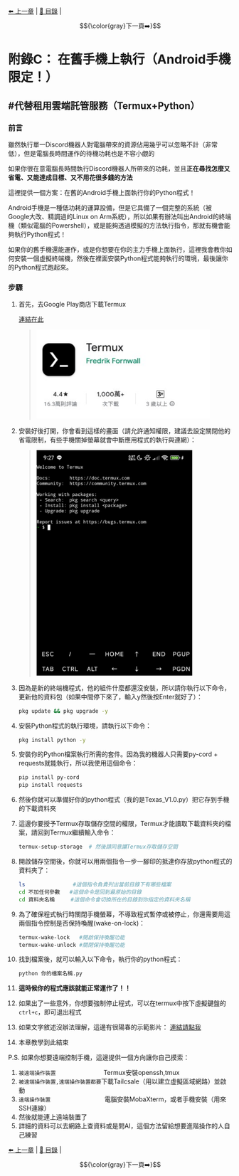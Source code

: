 [⬅️ 上一章](附錄B.md) | [📖 目錄](README.md) | $${\color{gray}下一頁➡️}$$  
# **附錄C： 在舊手機上執行（Android手機限定！）**  
## #代替租用雲端託管服務（Termux+Python）  
### 前言  
雖然執行單一Discord機器人對電腦帶來的資源佔用幾乎可以忽略不計（非常低），但是電腦長時間運作的待機功耗也是不容小覷的  

如果你很在意電腦長時間執行Discord機器人所帶來的功耗，並且**正在尋找怎麼又省電、又能達成目標、又不用花很多錢的方法**  

這裡提供一個方案：在舊的Android手機上面執行你的Python程式！  

Android手機是一種低功耗的運算設備，但是它具備了一個完整的系統（被Google大改、精調過的Linux on Arm系統），所以如果有辦法叫出Android的終端機（類似電腦的Powershell），或是能夠透過模擬的方法執行指令，那就有機會能夠執行Python程式！  

如果你的舊手機還能運作，或是你想要在你的主力手機上面執行，這裡我會教你如何安裝一個虛擬終端機，然後在裡面安裝Python程式能夠執行的環境，最後讓你的Python程式跑起來。  

### 步驟  
1. 首先，去Google Play商店下載Termux  

    [連結在此](https://play.google.com/store/apps/details?id=com.termux)  

    ><img src="pictures/附錄C_01.jpg" alt="圖片01" width="390"/>  


2. 安裝好後打開，你會看到這樣的畫面（請允許通知權限，建議去設定關閉他的省電限制，有些手機關掉螢幕就會中斷應用程式的執行與連網）：  

    ><img src="pictures/附錄C_02.jpg" alt="圖片02" width="350"/>  


3. 因為是新的終端機程式，他的組件什麼都還沒安裝，所以請你執行以下命令，更新他的資料包（如果中間停下來了，輸入y然後按Enter就好了）：  
    ```bash
    pkg update && pkg upgrade -y
    ```


4. 安裝Python程式的執行環境，請執行以下命令：  
    ```bash
    pkg install python -y
    ```


5. 安裝你的Python檔案執行所需的套件。因為我的機器人只需要py-cord + requests就能執行，所以我使用這個命令：
    ```bash
    pip install py-cord
    pip install requests
    ```


6. 然後你就可以準備好你的python程式（我的是Texas_V1.0.py）把它存到手機的下載資料夾  


7. 這邊你要授予Termux存取儲存空間的權限，Termux才能讀取下載資料夾的檔案，請回到Termux繼續輸入命令：  
    ```bash
    termux-setup-storage  # 然後請同意讓Termux存取儲存空間  
    ```  


8. 開啟儲存空間後，你就可以用兩個指令一步一腳印的抵達你存放python程式的資料夾了：  
    ```bash
    ls               #這個指令負責列出當前目錄下有哪些檔案
    cd 不加任何參數   #這個命令是回到最原始的目錄
    cd 資料夾名稱     #這個命令會切換所在的目錄到你指定的資料夾名稱
    ```


9. 為了確保程式執行時關閉手機螢幕，不導致程式暫停或被停止，你還需要用這兩個指令控制是否保持喚醒(wake-on-lock)：  
    ```bash
    termux-wake-lock   #開啟保持喚醒功能
    termux-wake-unlock #關閉保持喚醒功能
    ```  


10. 找到檔案後，就可以輸入以下命令，執行你的python程式：  
    ```bash
    python 你的檔案名稱.py
    ```


11. **這時候你的程式應該就能正常運作了！！**  


12. 如果出了一些意外，你想要強制停止程式，可以在termux中按下虛擬鍵盤的`ctrl+c`，即可退出程式


13. 如果文字敘述沒辦法理解，這邊有很陽春的示範影片：
    [連結請點我](https://youtu.be/OPCT_uSLeX4)


14. 本章教學到此結束  


P.S. 如果你想要遠端控制手機，這邊提供一個方向讓你自己摸索：  
1. `被遠端操作裝置               `Termux安裝openssh,tmux
2. `被遠端操作裝置,遠端操作裝置都要`下載Tailcsale（用以建立虛擬區域網路）並啟動
3. `遠端操作裝置                 `電腦安裝MobaXterm，或者手機安裝（用來SSH連線）
4. 然後就能連上遠端裝置了
5. 詳細的資料可以去網路上查資料或是問AI，這個方法留給想要進階操作的人自己練習

[⬅️ 上一章](附錄B.md) | [📖 目錄](README.md) | $${\color{gray}下一頁➡️}$$  
